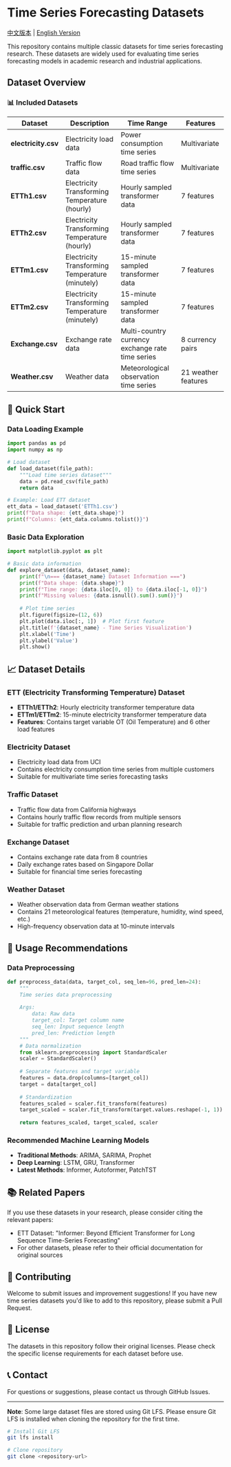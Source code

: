 # Time Series Forecasting Datasets

[中文版本](README_CN.md) | [English Version](README_EN.md)

This repository contains multiple classic datasets for time series forecasting research. These datasets are widely used for evaluating time series forecasting models in academic research and industrial applications.

## Dataset Overview

### 📊 Included Datasets

| Dataset | Description | Time Range | Features |
|---------|-------------|------------|----------|
| **electricity.csv** | Electricity load data | Power consumption time series | Multivariate |
| **traffic.csv** | Traffic flow data | Road traffic flow time series | Multivariate |
| **ETTh1.csv** | Electricity Transforming Temperature (hourly) | Hourly sampled transformer data | 7 features |
| **ETTh2.csv** | Electricity Transforming Temperature (hourly) | Hourly sampled transformer data | 7 features |
| **ETTm1.csv** | Electricity Transforming Temperature (minutely) | 15-minute sampled transformer data | 7 features |
| **ETTm2.csv** | Electricity Transforming Temperature (minutely) | 15-minute sampled transformer data | 7 features |
| **Exchange.csv** | Exchange rate data | Multi-country currency exchange rate time series | 8 currency pairs |
| **Weather.csv** | Weather data | Meteorological observation time series | 21 weather features |

## 🚀 Quick Start

### Data Loading Example

```python
import pandas as pd
import numpy as np

# Load dataset
def load_dataset(file_path):
    """Load time series dataset"""
    data = pd.read_csv(file_path)
    return data

# Example: Load ETT dataset
ett_data = load_dataset('ETTh1.csv')
print(f"Data shape: {ett_data.shape}")
print(f"Columns: {ett_data.columns.tolist()}")
```

### Basic Data Exploration

```python
import matplotlib.pyplot as plt

# Basic data information
def explore_dataset(data, dataset_name):
    print(f"\n=== {dataset_name} Dataset Information ===")
    print(f"Data shape: {data.shape}")
    print(f"Time range: {data.iloc[0, 0]} to {data.iloc[-1, 0]}")
    print(f"Missing values: {data.isnull().sum().sum()}")
    
    # Plot time series
    plt.figure(figsize=(12, 6))
    plt.plot(data.iloc[:, 1])  # Plot first feature
    plt.title(f'{dataset_name} - Time Series Visualization')
    plt.xlabel('Time')
    plt.ylabel('Value')
    plt.show()
```

## 📈 Dataset Details

### ETT (Electricity Transforming Temperature) Dataset
- **ETTh1/ETTh2**: Hourly electricity transformer temperature data
- **ETTm1/ETTm2**: 15-minute electricity transformer temperature data
- **Features**: Contains target variable OT (Oil Temperature) and 6 other load features

### Electricity Dataset
- Electricity load data from UCI
- Contains electricity consumption time series from multiple customers
- Suitable for multivariate time series forecasting tasks

### Traffic Dataset
- Traffic flow data from California highways
- Contains hourly traffic flow records from multiple sensors
- Suitable for traffic prediction and urban planning research

### Exchange Dataset
- Contains exchange rate data from 8 countries
- Daily exchange rates based on Singapore Dollar
- Suitable for financial time series forecasting

### Weather Dataset
- Weather observation data from German weather stations
- Contains 21 meteorological features (temperature, humidity, wind speed, etc.)
- High-frequency observation data at 10-minute intervals

## 🔧 Usage Recommendations

### Data Preprocessing
```python
def preprocess_data(data, target_col, seq_len=96, pred_len=24):
    """
    Time series data preprocessing
    
    Args:
        data: Raw data
        target_col: Target column name
        seq_len: Input sequence length
        pred_len: Prediction length
    """
    # Data normalization
    from sklearn.preprocessing import StandardScaler
    scaler = StandardScaler()
    
    # Separate features and target variable
    features = data.drop(columns=[target_col])
    target = data[target_col]
    
    # Standardization
    features_scaled = scaler.fit_transform(features)
    target_scaled = scaler.fit_transform(target.values.reshape(-1, 1))
    
    return features_scaled, target_scaled, scaler
```

### Recommended Machine Learning Models
- **Traditional Methods**: ARIMA, SARIMA, Prophet
- **Deep Learning**: LSTM, GRU, Transformer
- **Latest Methods**: Informer, Autoformer, PatchTST

## 📚 Related Papers

If you use these datasets in your research, please consider citing the relevant papers:

- ETT Dataset: "Informer: Beyond Efficient Transformer for Long Sequence Time-Series Forecasting"
- For other datasets, please refer to their official documentation for original sources

## 🤝 Contributing

Welcome to submit issues and improvement suggestions! If you have new time series datasets you'd like to add to this repository, please submit a Pull Request.

## 📄 License

The datasets in this repository follow their original licenses. Please check the specific license requirements for each dataset before use.

## 📞 Contact

For questions or suggestions, please contact us through GitHub Issues.

---

**Note**: Some large dataset files are stored using Git LFS. Please ensure Git LFS is installed when cloning the repository for the first time.

```bash
# Install Git LFS
git lfs install

# Clone repository
git clone <repository-url>
```

